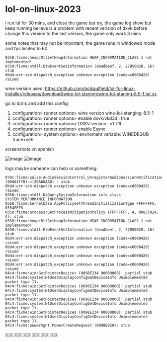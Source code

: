 # lol-on-linux-2023
i run lol for 30 mins, and close the game but try, the game log show but keep running 
 believe is a problem with recent verision of dxvk before change this version to the last version, the game only work 3 mins
 
some notes that may not be important, the game runs in windowed mode and fps limited to 60
```
0350:fixme:heap:RtlSetHeapInformation HEAP_INFORMATION_CLASS 1 not implemented!
0350:fixme:ntdll:EtwEventSetInformation (deadbeef, 2, 27D50028, 16) stub
0bd4:err:seh:dispatch_exception unknown exception (code=c0000420) raised
```

wine version used:  https://github.com/polkaulfield/lol-for-linux-installer/releases/download/wine-lol-staging/wine-lol-staging-8.5-1.tar.xz

go to lutris and add this config: 

1. configuration> runner options> wine version wine-lol-stanging-8.5-1
2. configuration> runner options> enable dxvk/vkd3d : true
3. configuration> runner options> DXKV version : v1.7.1L
4. configuration> runner options> enable Esync
5. configuration> system options> enviroment variable: WINEDEGUB  trace+seh

screenshots on spanish

![image](https://user-images.githubusercontent.com/22879539/231023700-78efc24e-1887-4a1a-b028-5beeec8d173b.png)
![image](https://user-images.githubusercontent.com/22879539/231023736-b75471d6-f7d8-45a2-b388-696d1826b49e.png)


logs maybe someone can help or something:
```
070c:fixme:pulse:AudioSessionControl_UnregisterAudioSessionNotification (00A61F70)->(26A68AA0) - stub
0bd4:err:seh:dispatch_exception unknown exception (code=c0000420) raised
0350:fixme:ntdll:NtQuerySystemInformation info_class SYSTEM_PERFORMANCE_INFORMATION
0360:fixme:kernelbase:AppPolicyGetThreadInitializationType FFFFFFFA, 0354FEF8
0350:fixme:process:GetProcessMitigationPolicy (FFFFFFFF, 4, 008CF924, 4): stub
0350:fixme:heap:RtlSetHeapInformation HEAP_INFORMATION_CLASS 1 not implemented!
0350:fixme:ntdll:EtwEventSetInformation (deadbeef, 2, 27D50028, 16) stub
0bd4:err:seh:dispatch_exception unknown exception (code=c0000420) raised
0bd4:err:seh:dispatch_exception unknown exception (code=c0000420) raised
0bd4:err:seh:dispatch_exception unknown exception (code=c0000420) raised
0bd4:err:seh:dispatch_exception unknown exception (code=c0000420) raised
04c4:fixme:win:GetPointerDevices (0098E234 00000000): partial stub
04c4:fixme:system:NtUserDisplayConfigGetDeviceInfo Unimplemented packet type 11.
04c4:fixme:win:GetPointerDevices (0098E234 00000000): partial stub
04c4:fixme:system:NtUserDisplayConfigGetDeviceInfo Unimplemented packet type 11.
04c4:fixme:win:GetPointerDevices (0098E234 00000000): partial stub
04c4:fixme:system:NtUserDisplayConfigGetDeviceInfo Unimplemented packet type 11.
04c4:fixme:win:GetPointerDevices (0098E234 00000000): partial stub
04c4:fixme:system:NtUserDisplayConfigGetDeviceInfo Unimplemented packet type 11.
04c4:fixme:powermgnt:PowerCreateRequest (0098E920): stub

```
:colombia: :colombia: :colombia: :colombia: :colombia: :colombia: 
